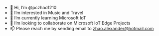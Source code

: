 - 👋 Hi, I’m @pczhao1210
- 👀 I’m interested in Music and Travel
- 🌱 I’m currently learning Microsoft IoT
- 💞️ I’m looking to collaborate on Microsoft IoT Edge Projects
- 📫 Please reach me by sending email to zhao.alexander@hotmail.com

<!---
pczhao1210/pczhao1210 is a ✨ special ✨ repository because its `README.md` (this file) appears on your GitHub profile.
You can click the Preview link to take a look at your changes.
--->
